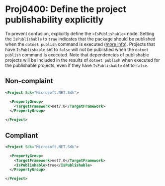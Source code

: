 # Proj0400: Define the project publishability explicitly
To prevent confusion, explicitly define the
`<IsPublishable>` node. Setting the `IsPublishable`
to `true` indicates that the package should
be published when the `dotnet publish` command
is executed
([more info](https://learn.microsoft.com/en-us/dotnet/core/tools/dotnet-publish)).
Projects that have `IsPublishable` set to `false`
will not be published when the `dotnet publish`
command is executed. Note that dependencies of
publishable projects will be included in the
results of `dotnet publish` when executed for
the publishable projects, even if they have
`IsPublishable` set to `false`.

## Non-complaint
``` XML
<Project Sdk="Microsoft.NET.Sdk">

  <PropertyGroup>
    <TargetFramework>net7.0</TargetFramework>
  </PropertyGroup>

</Project>
```

## Compliant
``` XML
<Project Sdk="Microsoft.NET.Sdk">

  <PropertyGroup>
    <TargetFramework>net7.0</TargetFramework>
    <IsPublishable>true</IsPublishable>
  </PropertyGroup>

</Project>
```
